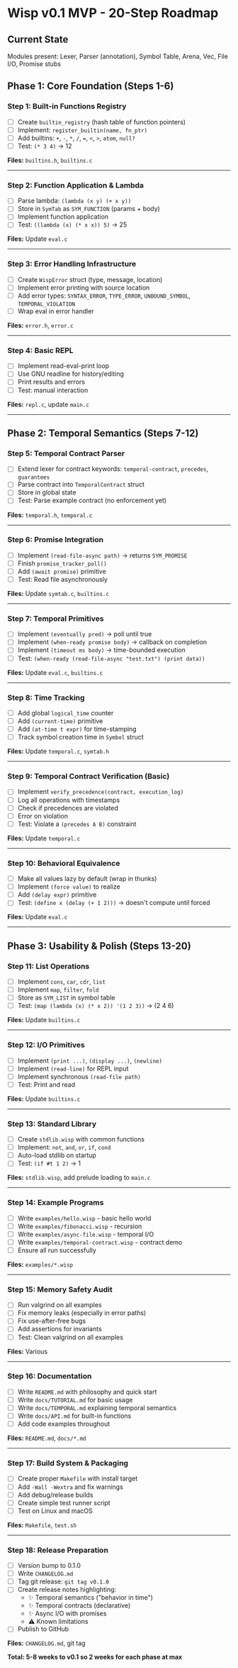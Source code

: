 # Wisp v0.1 MVP - 20-Step Roadmap

## Current State
Modules present:
Lexer, Parser (annotation), Symbol Table, Arena, Vec, File I/O, Promise stubs

## **Phase 1: Core Foundation (Steps 1-6)**

### **Step 1: Built-in Functions Registry**
- [ ] Create `builtin_registry` (hash table of function pointers)
- [ ] Implement: `register_builtin(name, fn_ptr)`
- [ ] Add builtins: `+`, `-`, `*`, `/`, `=`, `<`, `>`, `atom`, `null?`
- [ ] Test: `(* 3 4)` → 12

**Files:** `builtins.h`, `builtins.c`

---

### **Step 2: Function Application & Lambda**
- [ ] Parse lambda: `(lambda (x y) (+ x y))`
- [ ] Store in `SymTab` as `SYM_FUNCTION` (params + body)
- [ ] Implement function application
- [ ] Test: `((lambda (x) (* x x)) 5)` → 25

**Files:** Update `eval.c`

---

### **Step 3: Error Handling Infrastructure**
- [ ] Create `WispError` struct (type, message, location)
- [ ] Implement error printing with source location
- [ ] Add error types: `SYNTAX_ERROR`, `TYPE_ERROR`, `UNBOUND_SYMBOL`, `TEMPORAL_VIOLATION`
- [ ] Wrap eval in error handler

**Files:** `error.h`, `error.c`

---

### **Step 4: Basic REPL**
- [ ] Implement read-eval-print loop
- [ ] Use GNU readline for history/editing
- [ ] Print results and errors
- [ ] Test: manual interaction

**Files:** `repl.c`, update `main.c`

---

## **Phase 2: Temporal Semantics (Steps 7-12)**

### **Step 5: Temporal Contract Parser**
- [ ] Extend lexer for contract keywords: `temporal-contract`, `precedes`, `guarantees`
- [ ] Parse contract into `TemporalContract` struct
- [ ] Store in global state
- [ ] Test: Parse example contract (no enforcement yet)

**Files:** `temporal.h`, `temporal.c`

---

### **Step 6: Promise Integration**
- [ ] Implement `(read-file-async path)` → returns `SYM_PROMISE`
- [ ] Finish `promise_tracker_poll()` 
- [ ] Add `(await promise)` primitive
- [ ] Test: Read file asynchronously

**Files:** Update `symtab.c`, `builtins.c`

---

### **Step 7: Temporal Primitives**
- [ ] Implement `(eventually pred)` → poll until true
- [ ] Implement `(when-ready promise body)` → callback on completion
- [ ] Implement `(timeout ms body)` → time-bounded execution
- [ ] Test: `(when-ready (read-file-async "test.txt") (print data))`

**Files:** Update `eval.c`, `builtins.c`

---

### **Step 8: Time Tracking**
- [ ] Add global `logical_time` counter
- [ ] Add `(current-time)` primitive
- [ ] Add `(at-time t expr)` for time-stamping
- [ ] Track symbol creation time in `Symbol` struct

**Files:** Update `temporal.c`, `symtab.h`

---

### **Step 9: Temporal Contract Verification (Basic)**
- [ ] Implement `verify_precedence(contract, execution_log)`
- [ ] Log all operations with timestamps
- [ ] Check if precedences are violated
- [ ] Error on violation
- [ ] Test: Violate a `(precedes A B)` constraint

**Files:** Update `temporal.c`

---

### **Step 10: Behavioral Equivalence**
- [ ] Make all values lazy by default (wrap in thunks)
- [ ] Implement `(force value)` to realize
- [ ] Add `(delay expr)` primitive
- [ ] Test: `(define x (delay (+ 1 2)))` → doesn't compute until forced

**Files:** Update `eval.c`

---

## **Phase 3: Usability & Polish (Steps 13-20)**

### **Step 11: List Operations**
- [ ] Implement `cons`, `car`, `cdr`, `list`
- [ ] Implement `map`, `filter`, `fold`
- [ ] Store as `SYM_LIST` in symbol table
- [ ] Test: `(map (lambda (x) (* x 2)) '(1 2 3))` → (2 4 6)

**Files:** Update `builtins.c`

---

### **Step 12: I/O Primitives**
- [ ] Implement `(print ...)`, `(display ...)`, `(newline)`
- [ ] Implement `(read-line)` for REPL input
- [ ] Implement synchronous `(read-file path)`
- [ ] Test: Print and read

**Files:** Update `builtins.c`

---

### **Step 13: Standard Library**
- [ ] Create `stdlib.wisp` with common functions
- [ ] Implement: `not`, `and`, `or`, `if`, `cond`
- [ ] Auto-load stdlib on startup
- [ ] Test: `(if #t 1 2)` → 1

**Files:** `stdlib.wisp`, add prelude loading to `main.c`

---

### **Step 14: Example Programs**
- [ ] Write `examples/hello.wisp` - basic hello world
- [ ] Write `examples/fibonacci.wisp` - recursion
- [ ] Write `examples/async-file.wisp` - temporal I/O
- [ ] Write `examples/temporal-contract.wisp` - contract demo
- [ ] Ensure all run successfully

**Files:** `examples/*.wisp`

---

### **Step 15: Memory Safety Audit**
- [ ] Run valgrind on all examples
- [ ] Fix memory leaks (especially in error paths)
- [ ] Fix use-after-free bugs
- [ ] Add assertions for invariants
- [ ] Test: Clean valgrind on all examples

**Files:** Various

---

### **Step 16: Documentation**
- [ ] Write `README.md` with philosophy and quick start
- [ ] Write `docs/TUTORIAL.md` for basic usage
- [ ] Write `docs/TEMPORAL.md` explaining temporal semantics
- [ ] Write `docs/API.md` for built-in functions
- [ ] Add code examples throughout

**Files:** `README.md`, `docs/*.md`

---

### **Step 17: Build System & Packaging**
- [ ] Create proper `Makefile` with install target
- [ ] Add `-Wall -Wextra` and fix warnings
- [ ] Add debug/release builds
- [ ] Create simple test runner script
- [ ] Test on Linux and macOS

**Files:** `Makefile`, `test.sh`

---

### **Step 18: Release Preparation**
- [ ] Version bump to 0.1.0
- [ ] Write `CHANGELOG.md`
- [ ] Tag git release: `git tag v0.1.0`
- [ ] Create release notes highlighting:
  - ✨ Temporal semantics ("behavior in time")
  - ✨ Temporal contracts (declarative)
  - ✨ Async I/O with promises
  - ⚠️ Known limitations
- [ ] Publish to GitHub

**Files:** `CHANGELOG.md`, git tag


**Total: 5-8 weeks to v0.1 so 2 weeks for each phase at max**
